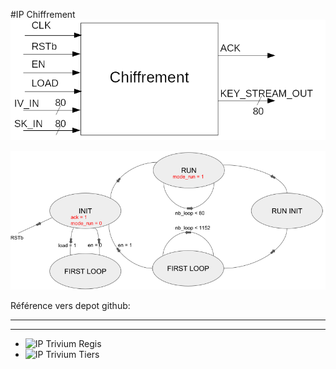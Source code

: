 #IP Chiffrement
![IP Chiffrement](presentation/Chiffrement.png)


![FSM Trivium](presentation/Trivium_FSM.png)


Référence vers depot github:
____________________________
____________________________
- ![IP Trivium Regis](https://github.com/inmcm/HDL_Ciphers/blob/master/Trivium)
- ![IP Trivium Tiers](https://github.com/yahniukov/Trivium_FPGA)
